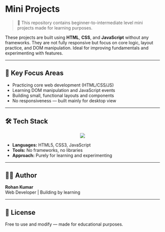 # Mini Projects

> 🚧 This repository contains beginner-to-intermediate level mini projects made for learning purposes.

These projects are built using **HTML**, **CSS**, and **JavaScript** without any frameworks. They are not fully responsive but focus on core logic, layout practice, and DOM manipulation. Ideal for improving fundamentals and experimenting with features.

---

## 🔹 Key Focus Areas

- Practicing core web development (HTML/CSS/JS)
- Learning DOM manipulation and JavaScript events
- Building small, functional layouts and components
- No responsiveness — built mainly for desktop view

---

## 🛠 Tech Stack
<p align="center">
  <a href="https://skillicons.dev">
    <img src="https://skillicons.dev/icons?i=html,css,javascript" />
  </a>
</p>

- **Languages:** HTML5, CSS3, JavaScript
- **Tools:** No frameworks, no libraries
- **Approach:** Purely for learning and experimenting

---

## 🙋‍♂️ Author

**Rohan Kumar**  
Web Developer | Building by learning

---

## 📄 License

Free to use and modify — made for educational purposes.
